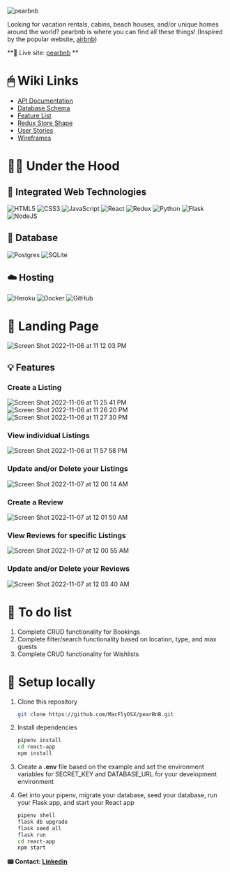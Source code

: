 ![pearbnb](https://user-images.githubusercontent.com/102837663/197653551-04239be8-0717-472e-b010-c49eb731e0d6.png)

Looking for vacation rentals, cabins, beach houses, and/or unique homes around the world? pearbnb is where you can find all these things!
(Inspired by the popular website, [airbnb](https://www.airbnb.com/))

**🚀 Live site: [pearbnb](https://pearbnb-final.herokuapp.com/) **

# 🖱 Wiki Links
* [API Documentation](https://github.com/MacFlyOSX/pearBnB/wiki/API-Documentation)
* [Database Schema](https://github.com/MacFlyOSX/pearBnB/wiki/Database-Schema)
* [Feature List](https://github.com/MacFlyOSX/pearBnB/wiki/Feature-List)
* [Redux Store Shape](https://github.com/MacFlyOSX/pearBnB/wiki/Redux-Store-Shape)
* [User Stories](https://github.com/MacFlyOSX/pearBnB/wiki/User-Stories)
* [Wireframes](https://github.com/MacFlyOSX/pearBnB/wiki/Wireframes)

# 🧑‍💻 Under the Hood

## 🤖 Integrated Web Technologies
![HTML5](https://img.shields.io/badge/html5-%23E34F26.svg?style=for-the-badge&logo=html5&logoColor=white)
![CSS3](https://img.shields.io/badge/css3-%231572B6.svg?style=for-the-badge&logo=css3&logoColor=white)
![JavaScript](https://img.shields.io/badge/javascript-%23323330.svg?style=for-the-badge&logo=javascript&logoColor=%23F7DF1E)
![React](https://img.shields.io/badge/react-%2320232a.svg?style=for-the-badge&logo=react&logoColor=%2361DAFB)
![Redux](https://img.shields.io/badge/redux-%23593d88.svg?style=for-the-badge&logo=redux&logoColor=white)
![Python](https://img.shields.io/badge/python-3670A0?style=for-the-badge&logo=python&logoColor=ffdd54)
![Flask](https://img.shields.io/badge/flask-%23000.svg?style=for-the-badge&logo=flask&logoColor=white)
![NodeJS](https://img.shields.io/badge/node.js-6DA55F?style=for-the-badge&logo=node.js&logoColor=white)

## 💾 Database
![Postgres](https://img.shields.io/badge/postgres-%23316192.svg?style=for-the-badge&logo=postgresql&logoColor=white) 
![SQLite](https://img.shields.io/badge/sqlite-%2307405e.svg?style=for-the-badge&logo=sqlite&logoColor=white)

## ☁️ Hosting
![Heroku](https://img.shields.io/badge/heroku-%23430098.svg?style=for-the-badge&logo=heroku&logoColor=white)
![Docker](https://img.shields.io/badge/docker-%230db7ed.svg?style=for-the-badge&logo=docker&logoColor=white)
![GitHub](https://img.shields.io/badge/github-%23121011.svg?style=for-the-badge&logo=github&logoColor=white)

# 🛬 Landing Page
![Screen Shot 2022-11-06 at 11 12 03 PM](https://user-images.githubusercontent.com/102837663/200258240-d21c9fde-c08b-4152-9167-b1609c0a3d08.png)

## 💡 Features
### Create a Listing
![Screen Shot 2022-11-06 at 11 25 41 PM](https://user-images.githubusercontent.com/102837663/200258343-581c46af-6103-4c01-b188-e059ef8abb83.png)
![Screen Shot 2022-11-06 at 11 26 20 PM](https://user-images.githubusercontent.com/102837663/200258370-0f281545-95fc-4eaa-9a86-da8a19a40329.png)
![Screen Shot 2022-11-06 at 11 27 30 PM](https://user-images.githubusercontent.com/102837663/200258411-87f30c98-c790-4ebb-b861-df55fee559c5.png)

### View individual Listings
![Screen Shot 2022-11-06 at 11 57 58 PM](https://user-images.githubusercontent.com/102837663/200258531-640abdcb-a382-4bc0-9f9a-87acfe6a15d7.png)

### Update and/or Delete your Listings
![Screen Shot 2022-11-07 at 12 00 14 AM](https://user-images.githubusercontent.com/102837663/200258614-ee54ba34-f78f-48a1-9f08-397a6c7bcc44.png)


### Create a Review
![Screen Shot 2022-11-07 at 12 01 50 AM](https://user-images.githubusercontent.com/102837663/200258696-cfbed8d7-5b9a-4960-b538-228575a4288a.png)

### View Reviews for specific Listings
![Screen Shot 2022-11-07 at 12 00 55 AM](https://user-images.githubusercontent.com/102837663/200258777-f00f7c38-c516-4540-90c0-067dee688e3f.png)

### Update and/or Delete your Reviews
![Screen Shot 2022-11-07 at 12 03 40 AM](https://user-images.githubusercontent.com/102837663/200258835-f9a5c710-f7cb-4390-805b-b1548a9aa13c.png)


# 🚧 To do list
1. Complete CRUD functionality for Bookings
2. Complete filter/search functionality based on location, type, and max guests
3. Complete CRUD functionality for Wishlists

# 📲 Setup locally
1. Clone this repository

   ```bash
   git clone https://github.com/MacFlyOSX/pearBnB.git
   ```

2. Install dependencies

      ```bash
      pipenv install
      cd react-app
      npm install
      ```

3. Create a **.env** file based on the example and set the environment variables for SECRET_KEY and DATABASE_URL for your
   development environment

4. Get into your pipenv, migrate your database, seed your database, run your Flask app, and start your React app

   ```bash
   pipenv shell
   flask db upgrade
   flask seed all
   flask run
   cd react-app
   npm start
   ```

**📟 Contact: [Linkedin](https://www.linkedin.com/in/brandon-tasaki/)**
